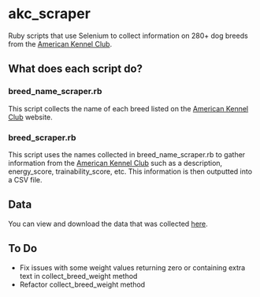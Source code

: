 # akc_scraper

Ruby scripts that use Selenium to collect information on 280+ dog breeds from the [American Kennel Club](https://www.akc.org/).

## What does each script do?

### breed_name_scraper.rb
This script collects the name of each breed listed on the [American Kennel Club](https://www.akc.org/) website.

### breed_scraper.rb
This script uses the names collected in breed_name_scraper.rb to gather information from the [American Kennel Club](https://www.akc.org/) such as a description, energy_score, trainability_score, etc. This information is then outputted into a CSV file.
    
## Data
You can view and download the data that was collected [here](https://github.com/jacksonk-price/akc_scraper/blob/master/output/dogs.csv).

## To Do

 * Fix issues with some weight values returning zero or containing extra text in collect_breed_weight method
 * Refactor collect_breed_weight method


